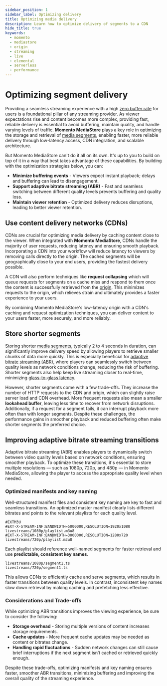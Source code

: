 ```yaml
---
sidebar_position: 1
sidebar_label: Optimizing delivery
title: Optimizing media delivery
description: Learn how to optimize delivery of segments to a CDN
hide_title: true
keywords:
  - momento
  - mediastore
  - origin
  - streaming
  - live
  - elemental
  - serverless
  - performance
---
```


# Optimizing segment delivery

Providing a seamless streaming experience with a high [zero buffer rate](/mediastore/core-concepts/zero-buffer-rate) for users is a foundational pillar of any streaming provider. As viewer expectations rise and content becomes more complex, providing fast, reliable delivery is essential to avoid buffering, maintain quality, and handle varying levels of traffic. **Momento MediaStore** plays a key role in optimizing the storage and retrieval of [media segments](/mediastore/core-concepts/segments), enabling faster, more reliable delivery through low-latency access, CDN integration, and scalable architecture.

But Momento MediaStore can't do it all on its own. It's up to you to build on top of it in a way that best takes advantage of these capabilities. By building with the optimization strategies below, you can:

* **Minimize buffering events** - Viewers expect instant playback; delays and buffering can lead to disengagement.
* **Support adaptive bitrate streaming (ABR)** - Fast and seamless switching between different quality levels prevents buffering and quality loss.
* **Maintain viewer retention** - Optimized delivery reduces disruptions, leading to better viewer retention.

## Use content delivery networks (CDNs)

CDNs are crucial for optimizing media delivery by caching content close to the viewer. When integrated with **Momento MediaStore**, CDNs handle the majority of user requests, reducing latency and ensuring smooth playback. Incorporating a CDN into your workflow will reduce latency to viewers by removing calls directly to the origin. The cached segments will be geographically close to your end users, providing the fastest delivery possible.

A CDN will also perform techniques like **request collapsing** which will queue requests for segments on a cache miss and respond to them once the content is successfully retrieved from the [origin](/mediastore/core-concepts/origin). This minimizes requests to the origin, which relieves strain and ultimately provides a faster experience to your users.

By combining Momento MediaStore's low-latency origin with a CDN's caching and request optimization techniques, you can deliver content to your users faster, more securely, and more reliably.

## Store shorter segments

Storing shorter [media segments](/mediastore/core-concepts/segments), typically 2 to 4 seconds in duration, can significantly improve delivery speed by allowing players to retrieve smaller chunks of data more quickly. This is especially beneficial for [adaptive bitrate streaming (ABR)](/mediastore/performance/adaptive-bitrates/how-it-works), where players can seamlessly switch between quality levels as network conditions change, reducing the risk of buffering. Shorter segments also help keep live streaming closer to real-time, minimizing [glass-to-glass latency](/mediastore/streaming/live-streaming/glass-to-glass-latency).

However, shorter segments come with a few trade-offs. They increase the number of HTTP requests to the CDN and origin, which can slightly raise server load and CDN overhead. More frequent requests also mean a smaller **lookahead buffer**, leaving less time to recover from network disruptions. Additionally, if a request for a segment fails, it can interrupt playback more often than with longer segments. Despite these challenges, the performance gains in smoother playback and reduced buffering often make shorter segments the preferred choice.

## Improving adaptive bitrate streaming transitions

Adaptive bitrate streaming (ABR) enables players to dynamically switch between video quality levels based on network conditions, ensuring smoother playback. To optimize these transitions, it's essential to store multiple resolutions — such as 1080p, 720p, and 480p — in Momento MediaStore, allowing the player to access the appropriate quality level when needed.

### Optimized manifests and key naming

Well-structured manifest files and consistent key naming are key to fast and seamless transitions. An optimized master manifest clearly lists different bitrates and points to the relevant playlists for each quality level.

```plaintext
#EXTM3U
#EXT-X-STREAM-INF:BANDWIDTH=5000000,RESOLUTION=1920x1080
livestreams/1080p/playlist.m3u8
#EXT-X-STREAM-INF:BANDWIDTH=3000000,RESOLUTION=1280x720
livestreams/720p/playlist.m3u8
```

Each playlist should reference well-named segments for faster retrieval and use **predictable, consistent key names**.

```plaintext
livestreams/1080p/segment1.ts
livestreams/720p/segment1.ts
```

This allows CDNs to efficiently cache and serve segments, which results in faster transitions between quality levels. In contrast, inconsistent key names slow down retrieval by making caching and prefetching less effective.

### Considerations and Trade-offs

While optimizing ABR transitions improves the viewing experience, be sure to consider the following:

* **Storage overhead** - Storing multiple versions of content increases storage requirements.
* **Cache updates** - More frequent cache updates may be needed as content or bitrates change.
* **Handling rapid fluctuations** - Sudden network changes can still cause brief interruptions if the next segment isn’t cached or retrieved quickly enough.

Despite these trade-offs, optimizing manifests and key naming ensures faster, smoother ABR transitions, minimizing buffering and improving the overall quality of the streaming experience.
